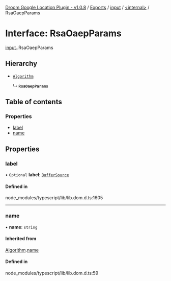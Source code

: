 [Droom Google Location Plugin - v1.0.8](../README.md) / [Exports](../modules.md) / [input](../modules/input.md) / [<internal\>](../modules/input._internal_.md) / RsaOaepParams

# Interface: RsaOaepParams

[input](../modules/input.md).[<internal>](../modules/input._internal_.md).RsaOaepParams

## Hierarchy

- [`Algorithm`](input._internal_.Algorithm.md)

  ↳ **`RsaOaepParams`**

## Table of contents

### Properties

- [label](input._internal_.RsaOaepParams.md#label)
- [name](input._internal_.RsaOaepParams.md#name)

## Properties

### label

• `Optional` **label**: [`BufferSource`](../modules/input._internal_.md#buffersource)

#### Defined in

node_modules/typescript/lib/lib.dom.d.ts:1605

___

### name

• **name**: `string`

#### Inherited from

[Algorithm](input._internal_.Algorithm.md).[name](input._internal_.Algorithm.md#name)

#### Defined in

node_modules/typescript/lib/lib.dom.d.ts:59

